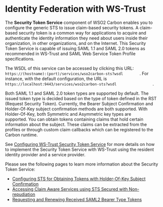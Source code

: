 # Identity Federation with WS-Trust

The **Security Token Service** component of WSO2 Carbon enables you to
configure the generic STS to issue claim-based security tokens. A
claim-based security token is a common way for applications to acquire
and authenticate the identity information they need about users inside
their organization, in other organizations, and on the Internet. This
Security Token Service is capable of issuing SAML 1.1 and SAML 2.0
tokens as recommended in WS-Trust and SAML Web Service Token Profile
specifications.

The WSDL of this service can be accessed by clicking this URL:
`         https://(hostname):(port)/services/wso2carbon-sts?wsdl        `
. For instance, with the default configuration, the URL is
`                   https://localhost:9443/services/wso2carbon-sts?wsdl                 `
.

Both SAML 1.1 and SAML 2.0 token types are supported by default. The
issued token type is decided based on the type of token defined in the
RST (Request Security Token). Currently, the Bearer Subject Confirmation
and Holder-Of-Key subject confirmation methods are both supported. With
Holder-Of-Key, both Symmetric and Asymmetric key types are
supported. You can obtain tokens containing claims that hold certain
information about the subject. These claims can be extracted from the
profiles or through custom claim callbacks which can be registered to
the Carbon runtime.

See [Configuring WS-Trust Security Token
Service](../../learn/configuring-ws-trust-security-token-service) for more details
on how to implement the Security Token Service with WS-Trust using the
resident identity provider and a service provider.

Please see the following pages to learn more information about the
Security Token Service:

-   [Configuring STS for Obtaining Tokens with Holder-Of-Key Subject
    Confirmation](../../learn/configuring-sts-for-obtaining-tokens-with-holder-of-key-subject-confirmation)
-   [Accessing Claim Aware Services using STS Secured with
    Non-repudiation](../../learn/accessing-claim-aware-services-using-sts-secured-with-non-repudiation)
-   [Requesting and Renewing Received SAML2 Bearer Type
    Tokens](../../learn/requesting-and-renewing-received-saml2-bearer-type-tokens)
